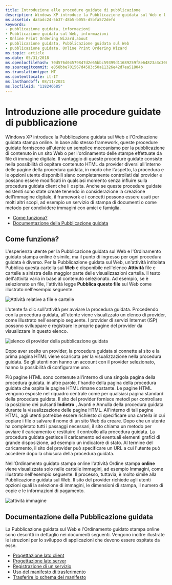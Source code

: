 ```yaml
---
title: Introduzione alle procedure guidate di pubblicazione
description: Windows XP introduce la Pubblicazione guidata sul Web e l'Ordinazione guidata stampa online.
ms.assetid: da3adc24-5b37-48b5-b055-d5bfa572defd
keywords:
- pubblicazione guidata, informazioni
- Pubblicazione guidata sul Web, informazioni
- Online Print Ordering Wizard,about
- pubblicazione guidata, Pubblicazione guidata sul Web
- pubblicazione guidata, Online Print Ordering Wizard
ms.topic: article
ms.date: 05/31/2018
ms.openlocfilehash: 70d576d04579847d2e65bbc59399d11689259f8e64823a3c3068cafad912ff8a
ms.sourcegitcommit: e858bbe701567d4583c50a11326e42d7ea51804b
ms.translationtype: MT
ms.contentlocale: it-IT
ms.lasthandoff: 08/11/2021
ms.locfileid: "118246685"
---
```

# <a name="publishing-wizards-introduction"></a>Introduzione alle procedure guidate di pubblicazione

Windows XP introduce la Pubblicazione guidata sul Web e l'Ordinazione guidata stampa online. In base allo stesso framework, queste procedure guidate forniscono all'utente un semplice meccanismo per la pubblicazione di contenuto in un sito Web o per l'ordinamento delle stampe effettuate da file di immagine digitale. Il vantaggio di queste procedure guidate consiste nella possibilità di ospitare contenuto HTML da provider diversi all'interno delle pagine della procedura guidata, in modo che l'aspetto, la procedura e le opzioni utente disponibili siano completamente controllati dal provider e possano essere modificati in qualsiasi momento senza influire sulla procedura guidata client che li ospita. Anche se queste procedure guidate esistenti sono state create tenendo in considerazione la creazione dell'immagine digitale, il framework e i concetti possono essere usati per molti altri scopi, ad esempio un servizio di stampa di documenti o come metodo per condividere immagini con amici e famiglia.

-   [Come funziona?](#how-does-it-work)
-   [Documentazione della Pubblicazione guidata](#publishing-wizard-documentation)

## <a name="how-does-it-work"></a>Come funziona?

L'esperienza utente per la Pubblicazione guidata sul Web e l'Ordinamento guidato stampa online è simile, ma il punto di ingresso per ogni procedura guidata è diverso. Per la Pubblicazione guidata sul Web, un'attività intitolata Pubblica questa cartella sul **Web** è disponibile nell'elenco **Attività** file e cartelle a sinistra della maggior parte delle visualizzazioni cartella. Il testo dell'attività varia in base al contenuto selezionato. Ad esempio, se è selezionato un file, l'attività legge **Pubblica questo file** sul Web come illustrato nell'esempio seguente.

![Attività relative a file e cartelle](images/shell-pubwiz-tasks.png)

L'utente fa clic sull'attività per avviare la procedura guidata. Procedendo con la procedura guidata, all'utente viene visualizzato un elenco di provider, come illustrato nell'esempio seguente. I provider di servizi Internet (ISP) possono sviluppare e registrare le proprie pagine del provider da visualizzare in questo elenco.

![elenco di provider della pubblicazione guidata](images/shell-pubwiz-provs.png)

Dopo aver scelto un provider, la procedura guidata si connette al sito e la prima pagina HTML viene scaricata per la visualizzazione nella procedura guidata. Se gli utenti non hanno un account con il provider selezionato, hanno la possibilità di configurarne uno.

Più pagine HTML sono contenute all'interno di una singola pagina della procedura guidata. in altre parole, l'handle della pagina della procedura guidata che ospita le pagine HTML rimane costante. Le pagine HTML vengono esposte nel riquadro centrale come per qualsiasi pagina standard della procedura guidata. Il sito del provider fornisce metodi per controllare la  posizione dei pulsanti **Indietro** **,** Avanti e Annulla della procedura guidata durante la visualizzazione delle pagine HTML. All'interno di tali pagine HTML, agli utenti potrebbe essere richiesto di specificare una cartella in cui copiare i file o salvare il nome di un sito Web da creare. Dopo che un utente ha completato tutti i passaggi necessari, il sito chiama un metodo per avviare il caricamento e restituire il controllo alla procedura guidata. La procedura guidata gestisce il caricamento ed eventuali elementi grafici di grande disposizione, ad esempio un indicatore di stato. Al termine del caricamento, il sito del provider può specificare un URL a cui l'utente può accedere dopo la chiusura della procedura guidata.

Nell'Ordinamento guidato stampa online l'attività Ordine stampa **online** viene visualizzata solo nelle cartelle immagini, ad esempio Immagini, come illustrato nell'esempio seguente. Il processo, tuttavia, è molto simile alla Pubblicazione guidata sul Web. Il sito del provider richiede agli utenti opzioni quali la selezione di immagini, le dimensioni di stampa, il numero di copie e le informazioni di pagamento.

![attività immagine](images/shell-pubwiz-pix.png)

## <a name="publishing-wizard-documentation"></a>Documentazione della Pubblicazione guidata

La Pubblicazione guidata sul Web e l'Ordinamento guidato stampa online sono descritti in dettaglio nei documenti seguenti. Vengono inoltre illustrate le istruzioni per lo sviluppo di applicazioni che devono essere ospitate da esse.

-   [Progettazione lato client](pubwiz-client.md)
-   [Progettazione lato server](pubwiz-server.md)
-   [Registrazione di un servizio](pubwiz-reg.md)
-   [Uso del manifesto di trasferimento](pubwiz-manifest.md)
-   [Trasferire lo schema del manifesto](/windows/desktop/shell/interfaces)

 

 